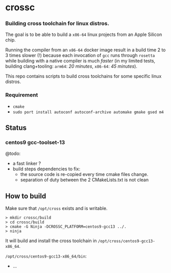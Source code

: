 
# crossc

### Building cross toolchain for linux distros.

The goal is to be able to build a `x86-64` linux projects from an Apple Silicon
chip.

Running the compiler from an `x86-64` docker image result in a build time 2 to 3
times slower (!) because each invocation of `gcc` runs through `rosetta` while
building with a native compiler is much *faster* (in my limited tests, building
clang+tooling: `arm64`: *20 minutes*, `x86-64`: *45 minutes*).

This repo contains scripts to build cross toolchains for some specific linux
distros.

### Requirement

- `cmake`
- `sudo port install autoconf autoconf-archive automake gmake gsed m4`

## Status

### centos9 gcc-toolset-13


@todo:
- a fast linker ?
- build steps dependencies to fix:
	- the source code is re-copied every time cmake files change.
	- separation of duty between the 2 CMakeLists.txt is not clean

## How to build

Make sure that `/opt/cross` exists and is writable.

```
> mkdir crossc/build
> cd crossc/build
> cmake -G Ninja -DCROSSC_PLATFORM=centos9-gcc13 ../.
> ninja
```

It will build and install the cross toolchain in `/opt/cross/centos9-gcc13-x86_64`.

`/opt/cross/centos9-gcc13-x86_64/bin`:
- ...

